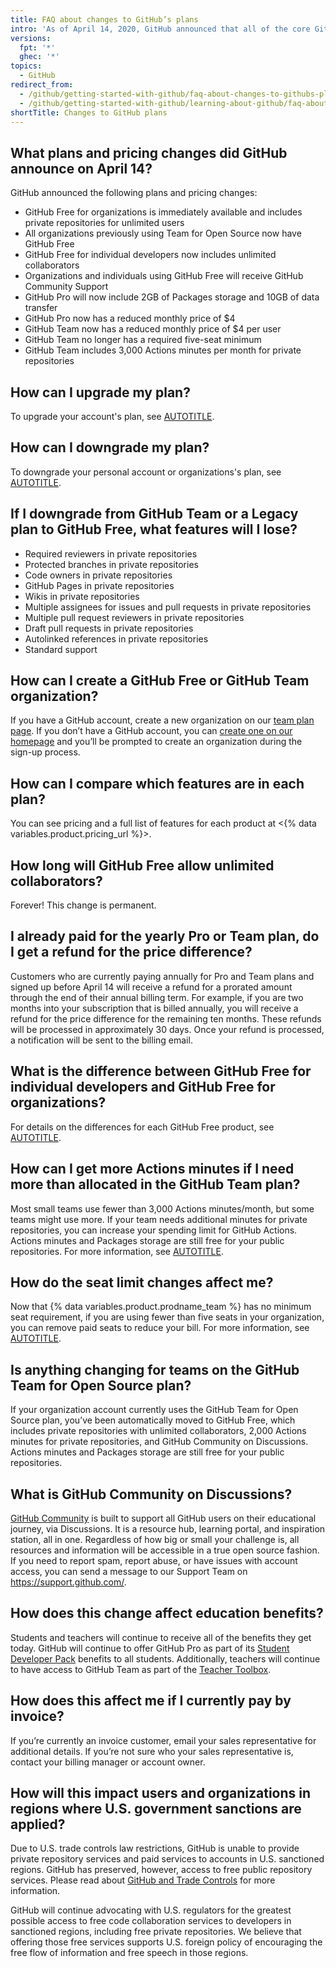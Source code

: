 ```yaml
---
title: FAQ about changes to GitHub’s plans
intro: 'As of April 14, 2020, GitHub announced that all of the core GitHub features are now free for everyone.'
versions:
  fpt: '*'
  ghec: '*'
topics:
  - GitHub
redirect_from:
  - /github/getting-started-with-github/faq-about-changes-to-githubs-plans
  - /github/getting-started-with-github/learning-about-github/faq-about-changes-to-githubs-plans
shortTitle: Changes to GitHub plans
---
```

## What plans and pricing changes did GitHub announce on April 14?

GitHub announced the following plans and pricing changes:

* GitHub Free for organizations is immediately available and includes private repositories for unlimited users
* All organizations previously using Team for Open Source now have GitHub Free
* GitHub Free for individual developers now includes unlimited collaborators
* Organizations and individuals using GitHub Free will receive GitHub Community Support
* GitHub Pro will now include 2GB of Packages storage and 10GB of data transfer
* GitHub Pro now has a reduced monthly price of $4
* GitHub Team now has a reduced monthly price of $4 per user
* GitHub Team no longer has a required five-seat minimum
* GitHub Team includes 3,000 Actions minutes per month for private repositories

## How can I upgrade my plan?

To upgrade your account's plan, see [AUTOTITLE](/billing/managing-the-plan-for-your-github-account/upgrading-your-accounts-plan).

## How can I downgrade my plan?

To downgrade your personal account or organizations's plan, see [AUTOTITLE](/billing/managing-the-plan-for-your-github-account/downgrading-your-accounts-plan).

## If I downgrade from GitHub Team or a Legacy plan to GitHub Free, what features will I lose?

* Required reviewers in private repositories
* Protected branches in private repositories
* Code owners in private repositories
* GitHub Pages in private repositories
* Wikis in private repositories
* Multiple assignees for issues and pull requests in private repositories
* Multiple pull request reviewers in private repositories
* Draft pull requests in private repositories
* Autolinked references in private repositories
* Standard support

## How can I create a GitHub Free or GitHub Team organization?

If you have a GitHub account, create a new organization on our [team plan page](https://github.com/organizations/plan). If you don’t have a GitHub account, you can [create one on our homepage](https://github.com/) and you’ll be prompted to create an organization during the sign-up process.

## How can I compare which features are in each plan?

You can see pricing and a full list of features for each product at <{% data variables.product.pricing_url %}>.

## How long will GitHub Free allow unlimited collaborators?

Forever! This change is permanent.

## I already paid for the yearly Pro or Team plan, do I get a refund for the price difference?

Customers who are currently paying annually for Pro and Team plans and signed up before April 14 will receive a refund for a prorated amount through the end of their annual billing term. For example, if you are two months into your subscription that is billed annually, you will receive a refund for the price difference for the remaining ten months. These refunds will be processed in approximately 30 days. Once your refund is processed, a notification will be sent to the billing email.

## What is the difference between GitHub Free for individual developers and GitHub Free for organizations?

For details on the differences for each GitHub Free product, see [AUTOTITLE](/get-started/learning-about-github/githubs-plans).

## How can I get more Actions minutes if I need more than allocated in the GitHub Team plan?

Most small teams use fewer than 3,000 Actions minutes/month, but some teams might use more. If your team needs additional minutes for private repositories, you can increase your spending limit for GitHub Actions. Actions minutes and Packages storage are still free for your public repositories. For more information, see [AUTOTITLE](/billing/managing-billing-for-github-actions/managing-your-spending-limit-for-github-actions).

## How do the seat limit changes affect me?

Now that {% data variables.product.prodname_team %} has no minimum seat requirement, if you are using fewer than five seats in your organization, you can remove paid seats to reduce your bill. For more information, see [AUTOTITLE](/billing/managing-the-plan-for-your-github-account/downgrading-your-accounts-plan#removing-paid-seats-from-your-organization).

## Is anything changing for teams on the GitHub Team for Open Source plan?

If your organization account currently uses the GitHub Team for Open Source plan, you’ve been automatically moved to GitHub Free, which includes private repositories with unlimited collaborators, 2,000 Actions minutes for private repositories, and GitHub Community on Discussions. Actions minutes and Packages storage are still free for your public repositories.

## What is GitHub Community on Discussions?

[GitHub Community](https://github.com/community) is built to support all GitHub users on their educational journey, via Discussions. It is a resource hub, learning portal, and inspiration station, all in one. Regardless of how big or small your challenge is, all resources and information will be accessible in a true open source fashion. If you need to report spam, report abuse, or have issues with account access, you can send a message to our Support Team on https://support.github.com/.

## How does this change affect education benefits?

Students and teachers will continue to receive all of the benefits they get today. GitHub will continue to offer GitHub Pro as part of its [Student Developer Pack](https://education.github.com/pack) benefits to all students. Additionally, teachers will continue to have access to GitHub Team as part of the [Teacher Toolbox](https://education.github.com/toolbox).

## How does this affect me if I currently pay by invoice?

If you’re currently an invoice customer, email your sales representative for additional details. If you’re not sure who your sales representative is, contact your billing manager or account owner.

## How will this impact users and organizations in regions where U.S. government sanctions are applied?

Due to U.S. trade controls law restrictions, GitHub is unable to provide private repository services and paid services to accounts in U.S. sanctioned regions. GitHub has preserved, however, access to free public repository services. Please read about [GitHub and Trade Controls](/free-pro-team@latest/site-policy/other-site-policies/github-and-trade-controls) for more information.

GitHub will continue advocating with U.S. regulators for the greatest possible access to free code collaboration services to developers in sanctioned regions, including free private repositories. We believe that offering those free services supports U.S. foreign policy of encouraging the free flow of information and free speech in those regions.

